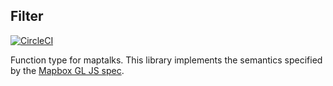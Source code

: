 ## Filter

[![CircleCI](https://circleci.com/gh/maptalks/function-type.svg?style=svg)](https://circleci.com/gh/maptalks/function-type)

Function type for maptalks. This library implements the semantics specified by the [Mapbox GL JS spec](https://www.mapbox.com/mapbox-gl-style-spec/#filter).
